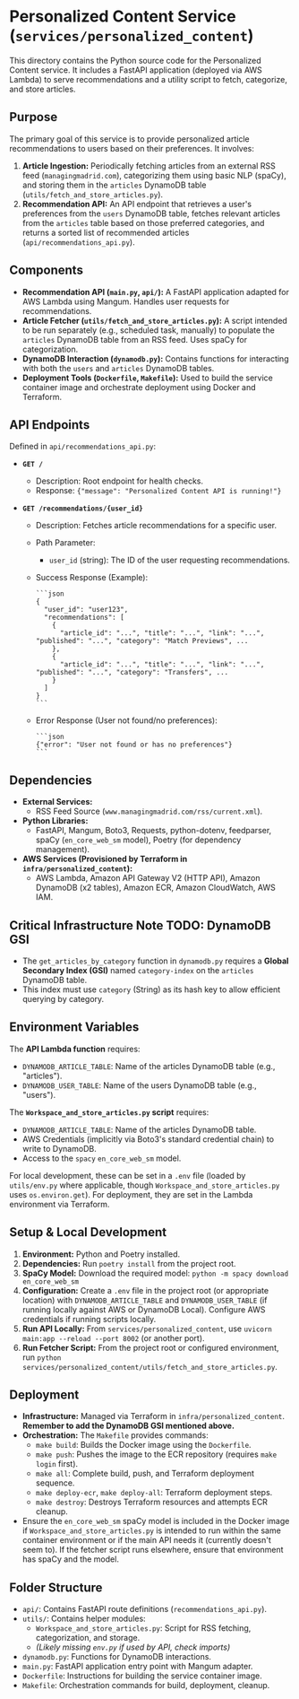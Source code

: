 # Personalized Content Service (`services/personalized_content`)

This directory contains the Python source code for the Personalized Content service. It includes a FastAPI application (deployed via AWS Lambda) to serve recommendations and a utility script to fetch, categorize, and store articles.

## Purpose

The primary goal of this service is to provide personalized article recommendations to users based on their preferences. It involves:

1. **Article Ingestion:** Periodically fetching articles from an external RSS feed (`managingmadrid.com`), categorizing them using basic NLP (spaCy), and storing them in the `articles` DynamoDB table (`utils/fetch_and_store_articles.py`).
2. **Recommendation API:** An API endpoint that retrieves a user's preferences from the `users` DynamoDB table, fetches relevant articles from the `articles` table based on those preferred categories, and returns a sorted list of recommended articles (`api/recommendations_api.py`).

## Components

* **Recommendation API (`main.py`, `api/`):** A FastAPI application adapted for AWS Lambda using Mangum. Handles user requests for recommendations.
* **Article Fetcher (`utils/fetch_and_store_articles.py`):** A script intended to be run separately (e.g., scheduled task, manually) to populate the `articles` DynamoDB table from an RSS feed. Uses spaCy for categorization.
* **DynamoDB Interaction (`dynamodb.py`):** Contains functions for interacting with both the `users` and `articles` DynamoDB tables.
* **Deployment Tools (`Dockerfile`, `Makefile`):** Used to build the service container image and orchestrate deployment using Docker and Terraform.

## API Endpoints

Defined in `api/recommendations_api.py`:

* **`GET /`**
  * Description: Root endpoint for health checks.
  * Response: `{"message": "Personalized Content API is running!"}`

* **`GET /recommendations/{user_id}`**
  * Description: Fetches article recommendations for a specific user.
  * Path Parameter:
    * `user_id` (string): The ID of the user requesting recommendations.
  * Success Response (Example):

        ```json
        {
          "user_id": "user123",
          "recommendations": [
            {
              "article_id": "...", "title": "...", "link": "...", "published": "...", "category": "Match Previews", ...
            },
            {
              "article_id": "...", "title": "...", "link": "...", "published": "...", "category": "Transfers", ...
            }
          ]
        }
        ```

  * Error Response (User not found/no preferences):

        ```json
        {"error": "User not found or has no preferences"}
        ```

## Dependencies

* **External Services:**
  * RSS Feed Source (`www.managingmadrid.com/rss/current.xml`).
* **Python Libraries:**
  * FastAPI, Mangum, Boto3, Requests, python-dotenv, feedparser, spaCy (`en_core_web_sm` model), Poetry (for dependency management).
* **AWS Services (Provisioned by Terraform in `infra/personalized_content`):**
  * AWS Lambda, Amazon API Gateway V2 (HTTP API), Amazon DynamoDB (x2 tables), Amazon ECR, Amazon CloudWatch, AWS IAM.

## Critical Infrastructure Note TODO: DynamoDB GSI

* The `get_articles_by_category` function in `dynamodb.py` requires a **Global Secondary Index (GSI)** named `category-index` on the `articles` DynamoDB table.
* This index must use `category` (String) as its hash key to allow efficient querying by category.

## Environment Variables

The **API Lambda function** requires:

* `DYNAMODB_ARTICLE_TABLE`: Name of the articles DynamoDB table (e.g., "articles").
* `DYNAMODB_USER_TABLE`: Name of the users DynamoDB table (e.g., "users").

The **`Workspace_and_store_articles.py` script** requires:

* `DYNAMODB_ARTICLE_TABLE`: Name of the articles DynamoDB table.
* AWS Credentials (implicitly via Boto3's standard credential chain) to write to DynamoDB.
* Access to the `spacy` `en_core_web_sm` model.

For local development, these can be set in a `.env` file (loaded by `utils/env.py` where applicable, though `Workspace_and_store_articles.py` uses `os.environ.get`). For deployment, they are set in the Lambda environment via Terraform.

## Setup & Local Development

1. **Environment:** Python and Poetry installed.
2. **Dependencies:** Run `poetry install` from the project root.
3. **SpaCy Model:** Download the required model: `python -m spacy download en_core_web_sm`
4. **Configuration:** Create a `.env` file in the project root (or appropriate location) with `DYNAMODB_ARTICLE_TABLE` and `DYNAMODB_USER_TABLE` (if running locally against AWS or DynamoDB Local). Configure AWS credentials if running scripts locally.
5. **Run API Locally:** From `services/personalized_content`, use `uvicorn main:app --reload --port 8002` (or another port).
6. **Run Fetcher Script:** From the project root or configured environment, run `python services/personalized_content/utils/fetch_and_store_articles.py`.

## Deployment

* **Infrastructure:** Managed via Terraform in `infra/personalized_content`. **Remember to add the DynamoDB GSI mentioned above.**
* **Orchestration:** The `Makefile` provides commands:
  * `make build`: Builds the Docker image using the `Dockerfile`.
  * `make push`: Pushes the image to the ECR repository (requires `make login` first).
  * `make all`: Complete build, push, and Terraform deployment sequence.
  * `make deploy-ecr`, `make deploy-all`: Terraform deployment steps.
  * `make destroy`: Destroys Terraform resources and attempts ECR cleanup.
* Ensure the `en_core_web_sm` spaCy model is included in the Docker image if `Workspace_and_store_articles.py` is intended to run within the same container environment or if the main API needs it (currently doesn't seem to). If the fetcher script runs elsewhere, ensure that environment has spaCy and the model.

## Folder Structure

* `api/`: Contains FastAPI route definitions (`recommendations_api.py`).
* `utils/`: Contains helper modules:
  * `Workspace_and_store_articles.py`: Script for RSS fetching, categorization, and storage.
  * *(Likely missing `env.py` if used by API, check imports)*
* `dynamodb.py`: Functions for DynamoDB interactions.
* `main.py`: FastAPI application entry point with Mangum adapter.
* `Dockerfile`: Instructions for building the service container image.
* `Makefile`: Orchestration commands for build, deployment, cleanup.

